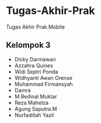 # Tugas-Akhir-Prak

Tugas Akhir Prak.Mobile

## Kelompok 3
  - Dicky Darmawan
  - Azzahra Quines
  - Widi Septri Ponda
  - Widhyanti Awan Orense
  - Muhammad Firmansyah
  - Damra
  - M.Redinal Muktar
  - Reza Mahelza
  - Agung Saputra.M
  - Nurfadillah Yazil
